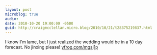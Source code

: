 ```yaml
---
layout: post
microblog: true
audio: 
date: 2010-10-20 19:00:00 -0500
guid: http://craigmcclellan.micro.blog/2010/10/21/t28375219837.html
---
```

I know I'm lame, but I just realized the wedding would be in a 10 day forecast.  No jinxing please! [yfrog.com/mgsj1p](http://yfrog.com/mgsj1p)

